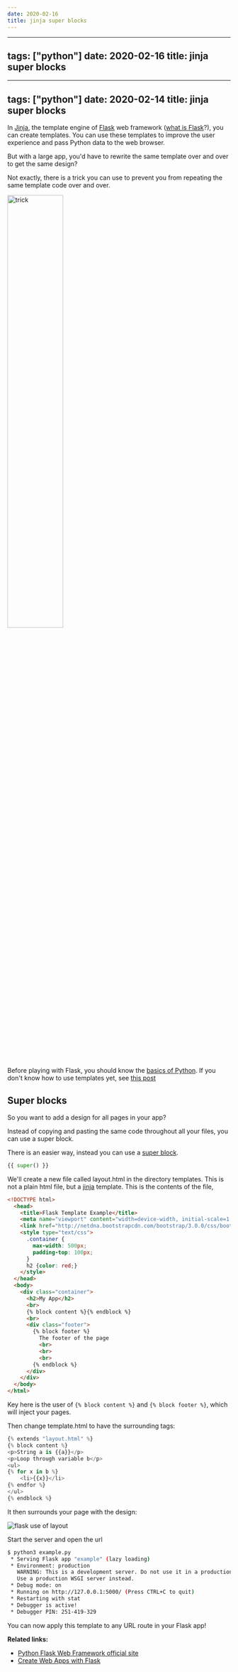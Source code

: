 ```yaml
---
date: 2020-02-16
title: jinja super blocks
---
```

---
tags: ["python"]
date: 2020-02-16
title: jinja super blocks
---
---
tags: ["python"]
date: 2020-02-14
title: jinja super blocks
---
In <a href="https://palletsprojects.com/p/jinja/">Jinja</a>, the template engine of <a href="https://palletsprojects.com/p/flask/">Flask</a> web framework (<a href="https://pythonbasics.org/what-is-flask-python/">what is Flask</a>?), you can create templates. You can use these templates to improve the user experience and pass Python data to the web browser.

But with a large app, you'd have to rewrite the same template over and over to get the same design?

Not exactly, there is a trick you can use to prevent you from repeating the same template code over and over.

<img src="https://dev-to-uploads.s3.amazonaws.com/i/cytuiju4nip16yg7mpgy.png" width="50%" alt="trick">

Before playing with Flask, you should know the <a href="https://pythonbasics.org">basics of Python</a>. If you don't know how to use templates yet, see <a href="https://dev.to/bluepaperbirds/jinja-299k">this post</a>

## Super blocks

So you want to add a design for all pages in your app?

Instead of copying and pasting the same code throughout all your files, you can use a super block.

There is an easier way, instead you can use a <a href="http://jinja.pocoo.org/docs/templates/#super-blocks">super block</a>. 

```python
{{ super() }}
```

We'll create a new file called layout.html in the directory templates. This is not a plain html file, but a <a href="https://pythonbasics.org/flask-tutorial-templates/">jinja</a> template. This is the contents of the file,

```html
<!DOCTYPE html>
  <head>
    <title>Flask Template Example</title>
    <meta name="viewport" content="width=device-width, initial-scale=1.0">
    <link href="http://netdna.bootstrapcdn.com/bootstrap/3.0.0/css/bootstrap.min.css" rel="stylesheet" media="screen">
    <style type="text/css">
      .container {
        max-width: 500px;
        padding-top: 100px;
      }
      h2 {color: red;}
    </style>
  </head>
  <body>
    <div class="container">
      <h2>My App</h2>
      <br>
      {% block content %}{% endblock %}
      <br>
      <div class="footer">
        {% block footer %}
          The footer of the page
          <br>
          <br>
          <br>
        {% endblock %}
      </div>
    </div>
  </body>
</html>
```

Key here is the user of `{% block content %}` and `{% block footer %}`, which will inject your pages.

Then change template.html to have the surrounding tags:

```python
{% extends "layout.html" %}
{% block content %}
<p>String a is {{a}}</p>
<p>Loop through variable b</p>
<ul>
{% for x in b %}
    <li>{{x}}</li>
{% endfor %}
</ul>
{% endblock %}
```

It then surrounds your page with the design:

![flask use of layout](https://dev-to-uploads.s3.amazonaws.com/i/5hnqmeqqyngdsfqktk4o.png)

Start the server and open the url

```bash
$ python3 example.py
 * Serving Flask app "example" (lazy loading)
 * Environment: production
   WARNING: This is a development server. Do not use it in a production deployment.
   Use a production WSGI server instead.
 * Debug mode: on
 * Running on http://127.0.0.1:5000/ (Press CTRL+C to quit)
 * Restarting with stat
 * Debugger is active!
 * Debugger PIN: 251-419-329
```

You can now apply this template to any URL route in your Flask app!


**Related links:**
* <a href="https://palletsprojects.com/p/flask/">Python Flask Web Framework official site</a>
* <a href="https://gumroad.com/l/IMzBy">Create Web Apps with Flask</a>

